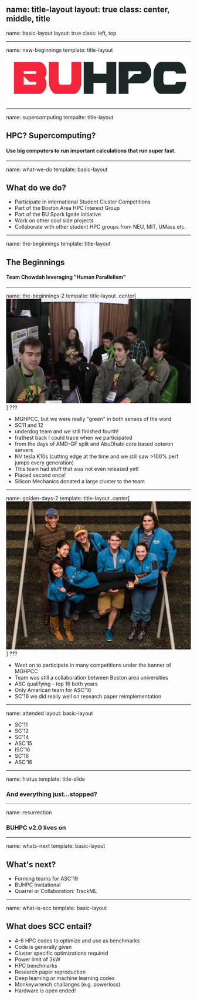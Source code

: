 name: title-layout
layout: true
class: center, middle, title
---
name: basic-layout
layout: true
class: left, top

---
name: new-beginnings
template: title-layout
![buhpc-logo](./img/buhpc-logo.png)

---
name: supercomputing
tempalte: title-layout
## HPC? Supercomputing?
#### Use big computers to run important calculations that run super fast.

---
name: what-we-do
template: basic-layout
## What do we do?
- Participate in international Student Cluster Competitions
- Part of the Boston Area HPC Interest Group
- Part of the BU Spark Ignite initiative
- Work on other cool side projects
- Collaborate with other student HPC groups from NEU, MIT, UMass etc.

---
name: the-beginnings
template: title-layout
## The Beginnings
#### Team Chowdah leveraging "Human Parallelism"

---
name: the-beginnings-2
tempalte: title-layout
.center[![team-old](./img/team-old.png)]
???
- MGHPCC, but we were really "green" in both senses of the word
- SC11 and 12
- underdog team and we still finished fourth!
- frathest back I could trace when we participated
- from the days of AMD-GF split and AbuDhabi core based opteron servers
- NV tesla K10s (cutting edge at the time and we still saw >100% perf jumps every generation)
- This team had stuff that was not even released yet!
- Placed second once!
- Silicon Mechanics donated a large cluster to the team

---
name: golden-days-2
template: title-layout
.center[![team-previous](./img/team-previous.jpg)]
???
- Went on to participate in many competitions under the banner of MGHPCC
- Team was still a collaboration between Boston area universities
- ASC qualifying - top 16 both years
- Only American team for ASC'16
- SC'16 we did really well on research paper reimplementation

---
name: attended
layout: basic-layout
- SC'11
- SC'12
- SC'14
- ASC'15
- ISC'16
- SC'16
- ASC'16

---
name: hiatus
template: title-slide
### And everything just...stopped?

---
name: resurrection
### BUHPC v2.0 lives on

---
name: whats-next
template: basic-layout
## What's next?
- Forming teams for ASC'19
- BUHPC Invitational
- Quarrel or Collaboration: TrackML

---
name: what-is-scc
template: basic-layout
## What does SCC entail?
- 4-6 HPC codes to optimize and use as benchmarks
- Code is generally given
- Cluster specific optimizations required
- Power limit of 3kW
- HPC benchmarks
- Research paper reproduction
- Deep learning or machine learning codes
- Monkeywrench challanges (e.g. powerloss)
- Hardware is open ended!
